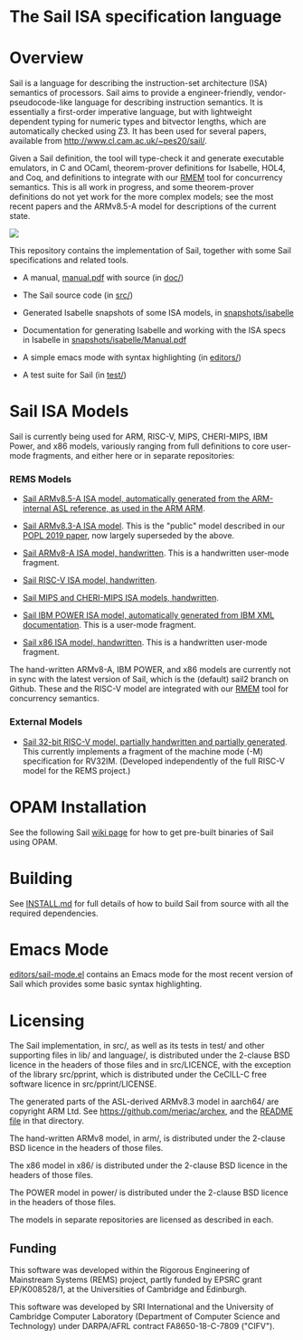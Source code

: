 The Sail ISA specification language
===================================

Overview
========

Sail is a language for describing the instruction-set architecture
(ISA) semantics of processors. Sail aims to provide a
engineer-friendly, vendor-pseudocode-like language for describing
instruction semantics. It is essentially a first-order imperative
language, but with lightweight dependent typing for numeric types and
bitvector lengths, which are automatically checked using Z3. It has
been used for several papers, available from
<http://www.cl.cam.ac.uk/~pes20/sail/>.
<p>

Given a Sail definition, the tool will type-check it and generate
executable emulators, in C and OCaml, theorem-prover definitions for
Isabelle, HOL4, and Coq, and definitions to integrate with our 
<a href="http://www.cl.cam.ac.uk/users/pes20/rmem">RMEM</a> tool for
concurrency semantics.  This is all work in progress, and some
theorem-prover definitions do not yet work for the more complex
models; see the most recent papers and the ARMv8.5-A model for
descriptions of the current state.
<p>

  <img src="https://www.cl.cam.ac.uk/~pes20/sail/overview-sail.png">
<p>

This repository contains the implementation of Sail, together with
some Sail specifications and related tools.

* A manual, [manual.pdf](manual.pdf) with source (in [doc/](doc/))

* The Sail source code (in [src/](src/))

* Generated Isabelle snapshots of some ISA models, in [snapshots/isabelle](snapshots/isabelle)

* Documentation for generating Isabelle and working with the ISA specs
  in Isabelle in [snapshots/isabelle/Manual.pdf](snapshots/isabelle/Manual.pdf)

* A simple emacs mode with syntax highlighting (in [editors/](editors/))

* A test suite for Sail (in [test/](test/))

Sail ISA Models
===============

Sail is currently being used for ARM, RISC-V, MIPS, CHERI-MIPS, IBM Power, and x86 models,  variously ranging from full definitions to core user-mode fragments, and either here or in separate repositories:

### REMS Models

* [Sail ARMv8.5-A ISA model, automatically generated from the ARM-internal ASL reference, as used in the ARM ARM](https://github.com/rems-project/sail-arm).

* [Sail ARMv8.3-A ISA model](https://github.com/rems-project/sail/tree/sail2/arm). This is the "public" model described in our [POPL 2019 paper](http://www.cl.cam.ac.uk/users/pes20/sail/sail-popl2019.pdf), now largely superseded by the above.

* [Sail ARMv8-A ISA model, handwritten](https://github.com/rems-project/sail/tree/sail2/arm). This is a handwritten user-mode fragment.

* [Sail RISC-V ISA model, handwritten](https://github.com/rems-project/sail-riscv). 

* [Sail MIPS and CHERI-MIPS ISA models, handwritten](https://github.com/CTSRD-CHERI/sail-cheri-mips).

* [Sail IBM POWER ISA model, automatically generated from IBM XML documentation](https://github.com/rems-project/sail/tree/sail2/power).  This is a user-mode fragment. 

* [Sail x86 ISA model, handwritten](https://github.com/rems-project/sail/tree/sail2/x86). This is a handwritten user-mode fragment. 

The hand-written ARMv8-A, IBM POWER, and x86 models are currently not in sync
with the latest version of Sail, which is the (default) sail2 branch
on Github.  These and the RISC-V model are integrated with our [RMEM](http://www.cl.cam.ac.uk/users/pes20/rmem) tool for concurrency semantics. 

### External Models

* [Sail 32-bit RISC-V model, partially handwritten and partially generated](https://github.com/thoughtpolice/rv32-sail). This currently implements a fragment of the machine mode (-M) specification for RV32IM. (Developed independently of the full RISC-V model for the REMS project.)

OPAM Installation
=================

See the following Sail [wiki
page](https://github.com/rems-project/sail/wiki/OPAMInstall) for how
to get pre-built binaries of Sail using OPAM.

Building
========

See [INSTALL.md](INSTALL.md) for full details of how to build Sail from source
with all the required dependencies.

Emacs Mode
==========

[editors/sail-mode.el](editors/sail-mode.el) contains an Emacs mode
for the most recent version of Sail which provides some basic syntax
highlighting.

Licensing
=========

The Sail implementation, in src/, as well as its tests in test/ and
other supporting files in lib/ and language/, is distributed under the
2-clause BSD licence in the headers of those files and in src/LICENCE,
with the exception of the library src/pprint, which is distributed
under the CeCILL-C free software licence in src/pprint/LICENSE.

The generated parts of the ASL-derived ARMv8.3 model in aarch64/ are
copyright ARM Ltd. See https://github.com/meriac/archex, and the
[README file](aarch64/README) in that directory.

The hand-written ARMv8 model, in arm/, is distributed under the
2-clause BSD licence in the headers of those files.

The x86 model in x86/ is distributed under the 2-clause BSD licence in
the headers of those files.

The POWER model in power/ is distributed under the 2-clause BSD licence in
the headers of those files.

The models in separate repositories are licensed as described in each. 

## Funding 

This software was developed within the Rigorous Engineering of
Mainstream Systems (REMS) project, partly funded by EPSRC grant
EP/K008528/1, at the Universities of Cambridge and Edinburgh.

This software was developed by SRI International and the University of
Cambridge Computer Laboratory (Department of Computer Science and
Technology) under DARPA/AFRL contract FA8650-18-C-7809 ("CIFV").

